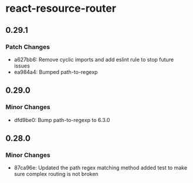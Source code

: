 # react-resource-router

## 0.29.1

### Patch Changes

- a627bb6: Remove cyclic imports and add eslint rule to stop future issues
- ea984a4: Bumped path-to-regexp

## 0.29.0

### Minor Changes

- dfd9be0: Bump path-to-regexp to 6.3.0

## 0.28.0

### Minor Changes

- 87ca96e: Updated the path regex matching method added test to make sure complex routing is not broken
